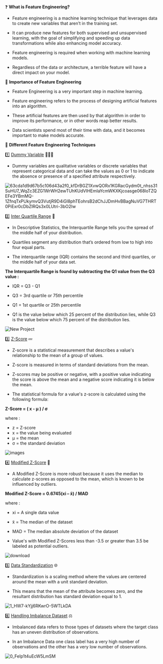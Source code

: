 ❓ **What is Feature Engineering?**

- Feature engineering is a machine learning technique that leverages data to create new variables that aren’t in the training set.

- It can produce new features for both supervised and unsupervised learning, with the goal of simplifying and speeding up data transformations while also enhancing model accuracy. 

- Feature engineering is required when working with machine learning models. 

- Regardless of the data or architecture, a terrible feature will have a direct impact on your model.

🎯 **Importance of Feature Engineering**

- Feature Engineering is a very important step in machine learning.

- Feature engineering refers to the process of designing artificial features into an algorithm.

- These artificial features are then used by that algorithm in order to improve its performance, or in other words reap better results.

- Data scientists spend most of their time with data, and it becomes important to make models accurate.

📍 **Different Feature Engineering Techniques**

1️⃣ [Dummy Variable](https://www.kaggle.com/code/themrityunjaypathak/dummy-variable) 🧑‍🤝‍🧑

- Dummy variables are qualitative variables or discrete variables that represent categorical data and can take the values as 0 or 1 to indicate the absence or presence of a specified attribute respectively.

![63cda1d9d67b5c106d43a2f0_kfDrBGZ1XvwQORx1KGRacGydm0t_nhss31SuHU7_WqZc3EZG1WrWH2ewTUhKUdVIHEmIaYcmWKXKjcoasge068loTZQEFe3YBmMQ-1ZfnqTxPUkymvQ3VutjR9D4iGl8phTEohrsB2dChJJDmHvBBagNuVG7THRT0PiExr0cDbZIRQs3x0LUtri-3bO2Iw](https://github.com/TheMrityunjayPathak/FeatureEngineering/assets/123563634/f8260e2f-55a2-42f3-be8a-1e1807eb9625)

2️⃣ [Inter Quartile Range](https://www.kaggle.com/code/themrityunjaypathak/removing-outlier-from-data-using-iqr) 🪬

- In Descriptive Statistics, the Interquartile Range tells you the spread of the middle half of your distribution.

- Quartiles segment any distribution that’s ordered from low to high into four equal parts. 

- The interquartile range (IQR) contains the second and third quartiles, or the middle half of your data set.

**The Interquartile Range is found by subtracting the Q1 value from the Q3 value :**

- IQR = Q3 - Q1
- Q3 = 3rd quartile or 75th percentile
- Q1 = 1st quartile or 25th percentile

- Q1 is the value below which 25 percent of the distribution lies, while Q3 is the value below which 75 percent of the distribution lies.

![New Project](https://github.com/TheMrityunjayPathak/FeatureEngineering/assets/123563634/20548ba7-4d26-4b88-965b-4af40e9a5ab6)

3️⃣ [Z-Score](https://www.kaggle.com/code/themrityunjaypathak/removing-outlier-from-data-using-zscore) 💤

- Z-score is a statistical measurement that describes a value's relationship to the mean of a group of values.

- Z-score is measured in terms of standard deviations from the mean.

- Z-scores may be positive or negative, with a positive value indicating the score is above the mean and a negative score indicating it is below the mean.

- The statistical formula for a value's z-score is calculated using the following formula:

**Z-Score = ( x - μ ) / σ**

where :

- z = Z-score
- x = the value being evaluated
- μ = the mean
- σ = the standard deviation

![images](https://github.com/TheMrityunjayPathak/FeatureEngineering/assets/123563634/41b2cc4e-dfa9-4cfd-a950-b59c3b3e612f)

4️⃣ [Modified Z-Score](https://www.kaggle.com/code/themrityunjaypathak/removing-outlier-from-data-using-modified-zscore) 🔧

- A Modified Z-Score is more robust because it uses the median to calculate z-scores as opposed to the mean, which is known to be influenced by outliers.

**Modified Z-Score = 0.6745(xi – x̃) / MAD**

where :

- xi = A single data value
- x̃ = The median of the dataset
- MAD = The median absolute deviation of the dataset

- Value's with Modified Z-Scores less than -3.5 or greater than 3.5 be labeled as potential outliers.

![download](https://github.com/TheMrityunjayPathak/FeatureEngineering/assets/123563634/c877fa09-b571-4a15-8e3f-16c08b728e2e)

5️⃣ [Data Standardization](https://www.kaggle.com/code/themrityunjaypathak/data-standardization) 🌐

- Standardization is a scaling method where the values are centered around the mean with a unit standard deviation.

- This means that the mean of the attribute becomes zero, and the resultant distribution has standard deviation equal to 1.

![1_HW7-kYjj6RKwrO-5WTLkDA](https://github.com/TheMrityunjayPathak/FeatureEngineering/assets/123563634/98fff578-e63b-43b1-ad77-508c2aec8f35)

6️⃣ [Handling Imbalance Dataset](https://www.kaggle.com/code/themrityunjaypathak/handling-imbalance-dataset) ⚖️

- Imbalanced data refers to those types of datasets where the target class has an uneven distribution of observations.

- In an Imbalance Data one class label has a very high number of observations and the other has a very low number of observations.

![0_FeIp1t4uEcW5LmSM](https://github.com/TheMrityunjayPathak/FeatureEngineering/assets/123563634/7c226979-5f95-4371-9e67-53e619097837)
